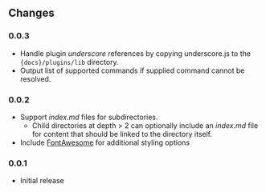 ## Changes

### 0.0.3

* Handle plugin _underscore_ references by copying underscore.js to the `{docs}/plugins/lib` directory.
* Output list of supported commands if supplied command cannot be resolved.

### 0.0.2

* Support *index.md* files for subdirectories.
  * Child directories at depth > 2 can optionally include an *index.md* file for content that should be linked to the directory itself.
* Include [FontAwesome](http://fortawesome.github.com/Font-Awesome/) for additional styling options

### 0.0.1

* Initial release